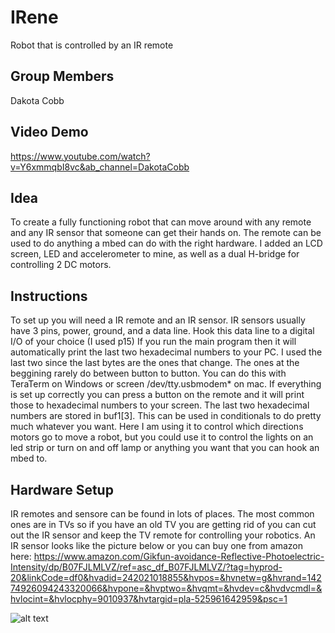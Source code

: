 # IRene
Robot that is controlled by an IR remote


## Group Members
Dakota Cobb

## Video Demo
https://www.youtube.com/watch?v=Y6xmmqbI8vc&ab_channel=DakotaCobb

## Idea
To create a fully functioning robot that can move around with any remote and any IR sensor that someone can get their hands on. The remote can be used to do anything a mbed can do with the right hardware. I added an LCD screen, LED and accelerometer to mine, as well as a dual H-bridge for controlling 2 DC motors. 

## Instructions
To set up you will need a IR remote and an IR sensor. IR sensors usually have 3 pins, power, ground, and a data line. Hook this data line to a digital I/O of your choice (I used p15) If you run the main program then it will automatically print the last two hexadecimal numbers to your PC. I used the last two since the last bytes are the ones that change. The ones at the beggining rarely do between button to button. You can do this with TeraTerm on Windows or screen /dev/tty.usbmodem* on mac. If everything is set up correctly you can press a button on the remote and it will print those to hexadecimal numbers to your screen. The last two hexadecimal numbers are stored in buf1[3]. This can be used in conditionals to do pretty much whatever you want. Here I am using it to control which directions motors go to move a robot, but you could use it to control the lights on an led strip or turn on and off lamp or anything you want that you can hook an mbed to.

## Hardware Setup
IR remotes and sensore can be found in lots of places. The most common ones are in TVs so if you have an old TV you are getting rid of you can cut out the IR sensor and keep the TV remote for controlling your robotics. An IR sensor looks like the picture below or you can buy one from amazon here: https://www.amazon.com/Gikfun-avoidance-Reflective-Photoelectric-Intensity/dp/B07FJLMLVZ/ref=asc_df_B07FJLMLVZ/?tag=hyprod-20&linkCode=df0&hvadid=242021018855&hvpos=&hvnetw=g&hvrand=14274926094243320066&hvpone=&hvptwo=&hvqmt=&hvdev=c&hvdvcmdl=&hvlocint=&hvlocphy=9010937&hvtargid=pla-525961642959&psc=1 


![alt text](https://github.com/dakotacobb/IRene/image.jpg?raw=true)
